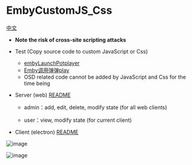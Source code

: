# EmbyCustomJS_Css

[中文](README.md)
- **Note the risk of cross-site scripting attacks**
- Test (Copy source code to custom JavaScript or Css)
  - [embyLaunchPotplayer](https://greasyfork.org/zh-CN/scripts/459297-embylaunchpotplayer/code)
  - [Emby调用弹弹play](https://greasyfork.org/zh-CN/scripts/443916-emby%E8%B0%83%E7%94%A8%E5%BC%B9%E5%BC%B9play/code)
  - OSD related code cannot be added by JavaScript and Css for the time being
- Server (web) [README](src/Server/README_EN.md)
  - admin：add, edit, delete, modify state \(for all web clients\)
  
  - user：view, modify state \(for current client\)


- Client (electron) [README](src/Client/README_EN.md)  

![image](https://github.com/Shurelol/EmbyCustomJS_Css/assets/16237201/0f51d907-b60f-4216-9ddc-9e33874ac745)

![image](https://github.com/Shurelol/EmbyCustomJS_Css/assets/16237201/2eedcfa2-cbeb-462a-b822-d7a632e26375)
